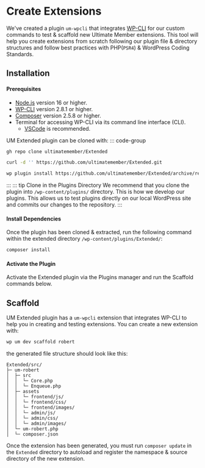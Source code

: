 # Create Extensions

We've created a plugin `um-wpcli` that integrates [WP-CLI](http://wp-cli.org) for our custom commands to test & scaffold new Ultimate Member extensions. This tool will help you create extensions from scratch following our plugin file & directory structures and follow best practices with PHP(`PSR4`) & WordPress Coding Standards.

## Installation

#### Prerequisites
- [Node.js](https://nodejs.org/) version 16 or higher.
- [WP-CLI](https://wp-cli.org) version 2.8.1 or higher.
- [Composer](https://getcomposer.org) version 2.5.8 or higher.
- Terminal for accessing WP-CLI via its command line interface (CLI).
   - [VSCode](https://code.visualstudio.com/) is recommended.

UM Extended plugin can be cloned with:
::: code-group

```sh [Git clone]
gh repo clone ultimatemember/Extended
```

```sh [Curl]
curl -d '' https://github.com/ultimatemember/Extended.git
```

```sh [WP-CLI]
wp plugin install https://github.com/ultimatemember/Extended/archive/refs/heads/main.zip --force
```
:::
::: tip Clone in the Plugins Directory
We recommend that you clone the plugin into `/wp-content/plugins/` directory. This is how we develop our plugins. This allows us to test plugins directly on our local WordPress site and commits our changes to the repository.
:::

#### Install Dependencies

Once the plugin has been cloned & extracted, run the following command within the extended directory `/wp-content/plugins/Extended/`:
```sh
composer install
```

#### Activate the Plugin
Activate the Extended plugin via the Plugins manager and run the Scaffold commands below.


## Scaffold

UM Extended plugin has a `um-wpcli` extension that integrates WP-CLI to help you in creating and testing extensions. You can create a new extension with:
```sh
wp um dev scaffold robert
```
the generated file structure should look like this:
```
Extended/src/
├─ um-robert
│  ├─ src
│  │  └─ Core.php
│  │  └─ Enqueue.php
│  ├─ assets
│  │  └─ frontend/js/
│  │  └─ frontend/css/
│  │  └─ frontend/images/
│  │  └─ admin/js/
│  │  └─ admin/css/
│  │  └─ admin/images/
│  └─ um-robert.php
│  └─ composer.json
```

Once the extension has been generated, you must run `composer update` in the `Extended` directory to autoload and register the namespace & source directory of the new extension.
